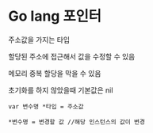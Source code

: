 # Go lang 포인터
주소값을 가지는 타입

할당된 주소에 접근해서 값을 수정할 수 있음

메모리 중복 할당을 막을 수 있음

초기화를 하지 않았을때 기본값은 nil

```
var 변수명 *타입 = 주소값

*변수명 = 변경할 값 //해당 인스턴스의 값이 변경
```